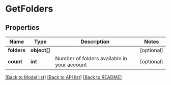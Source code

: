 # GetFolders

## Properties
Name | Type | Description | Notes
------------ | ------------- | ------------- | -------------
**folders** | **object[]** |  | [optional] 
**count** | **int** | Number of folders available in your account | [optional] 

[[Back to Model list]](../../README.md#documentation-for-models) [[Back to API list]](../../README.md#documentation-for-api-endpoints) [[Back to README]](../../README.md)


